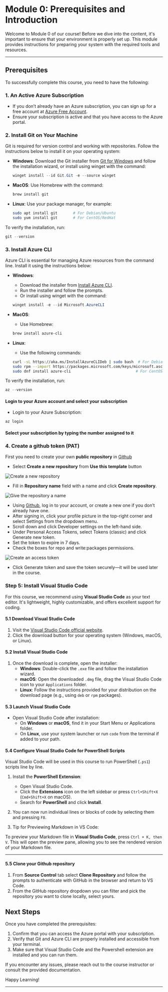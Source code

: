 # Module 0: Prerequisites and Introduction

Welcome to Module 0 of our course! Before we dive into the content, it's important to ensure that your environment is properly set up. This module provides instructions for preparing your system with the required tools and resources.

---

## Prerequisites

To successfully complete this course, you need to have the following:

### 1. An Active Azure Subscription

- If you don’t already have an Azure subscription, you can sign up for a free account at [Azure Free Account](https://azure.microsoft.com/free).
- Ensure your subscription is active and that you have access to the Azure portal.

### 2. Install Git on Your Machine

Git is required for version control and working with repositories. Follow the instructions below to install it on your operating system:

- **Windows**: Download the Git installer from [Git for Windows](https://git-scm.com/download/win) and follow the installation wizard, or install using winget with the command:

  ```powershell
  winget install --id Git.Git -e --source winget
  ```

- **MacOS**: Use Homebrew with the command:

  ```bash
  brew install git
  ```

- **Linux**: Use your package manager, for example:

  ```bash
  sudo apt install git       # For Debian/Ubuntu
  sudo yum install git       # For CentOS/RedHat
  ```

To verify the installation, run:

  ```powershell
  git --version
  ```

### 3. Install Azure CLI

Azure CLI is essential for managing Azure resources from the command line. Install it using the instructions below:

- **Windows**:
  - Download the installer from [Install Azure CLI](https://learn.microsoft.com/en-us/cli/azure/install-azure-cli-windows?tabs=azure-cli).
  - Run the installer and follow the prompts.
  - Or install using winget with the command:

  ```powershell
  winget install -e --id Microsoft.AzureCLI
  ```

- **MacOS**:
  - Use Homebrew:

  ```bash
  brew install azure-cli
  ```

- **Linux**:
  - Use the following commands:

  ```bash
  curl -sL https://aka.ms/InstallAzureCLIDeb | sudo bash  # For Debian/Ubuntu
  sudo rpm --import https://packages.microsoft.com/keys/microsoft.asc
  sudo dnf install azure-cli                             # For CentOS/RedHat
  ```

To verify the installation, run:

```powershell
az --version
```

#### Login to your Azure account and select your subscription

- Login to your Azure Subscription:

```powershell
az login
```

#### Select your subscription by typing the number assigned to it

### 4. Create a github token (PAT)

First you need to create your own **public repository** in [Github](https://github.com/{Owner}/{Repo})

- Select **Create a new repository** from **Use this template** button

![Create a new repository](../module-1-azure-architecture-introduction/images/image6.png)

- Fill in **Repository name** field with a name and click **Create repository**.

![Give the repository a name](../module-1-azure-architecture-introduction/images/image8.png)

- Using [Github](https://github.com/), log in to your account, or create a new one if you don’t already have one.
- After signing in, click your profile picture in the top-right corner and select Settings from the dropdown menu.
- Scroll down and click Developer settings on the left-hand side.
- Under Personal Access Tokens, select Tokens (classic) and click Generate new token.
- Set the token to expire in 7 days.
- Check the boxes for repo and write:packages permissions.

![Create an access token](../module-1-azure-architecture-introduction/images/image5.png)

- Click Generate token and save the token securely—it will be used later in the course.

### Step 5: Install Visual Studio Code

For this course, we recommend using **Visual Studio Code** as your text editor. It's lightweight, highly customizable, and offers excellent support for coding.

#### 5.1 Download Visual Studio Code

1. Visit the [Visual Studio Code official website](https://code.visualstudio.com/).
2. Click the download button for your operating system (Windows, macOS, or Linux).

#### 5.2 Install Visual Studio Code

1. Once the download is complete, open the installer:
   - **Windows**: Double-click the `.exe` file and follow the installation wizard.
   - **macOS**: Open the downloaded `.dmg` file, drag the Visual Studio Code icon to your `Applications` folder.
   - **Linux**: Follow the instructions provided for your distribution on the download page (e.g., using `deb` or `rpm` packages).

#### 5.3 Launch Visual Studio Code

- Open Visual Studio Code after installation:
  - On **Windows** or **macOS**, find it in your Start Menu or Applications folder.
  - On **Linux**, use your system launcher or run `code` from the terminal if added to your path.

#### 5.4 Configure Visual Studio Code for PowerShell Scripts

Visual Studio Code will be used in this course to run PowerShell (`.ps1`) scripts line by line.

1. Install the **PowerShell Extension**:
   - Open Visual Studio Code.
   - Click the **Extensions** icon on the left sidebar or press `Ctrl+Shift+X` (`Cmd+Shift+X` on macOS).
   - Search for **PowerShell** and click **Install**.

2. You can now run individual lines or blocks of code by selecting them and pressing `F8`.

3. Tip for Previewing Markdown in VS Code:

To preview your Markdown file in **Visual Studio Code**, press `Ctrl + K, then V`. This will open the preview pane, allowing you to see the rendered version of your Markdown file.

---

#### 5.5 Clone your Github repository

1. From **Source Control** tab select **Clone Repository** and follow the prompts to authenticate with GitHub in the browser and return to VS Code.
2. From the GitHub repository dropdown you can filter and pick the repository you want to clone locally, select yours.

## Next Steps

Once you have completed the prerequisites:

1. Confirm that you can access the Azure portal with your subscription.
2. Verify that Git and Azure CLI are properly installed and accessible from your terminal.
3. Make sure that Visual Studio Code and the Powershell extension are installed and you can run them.

If you encounter any issues, please reach out to the course instructor or consult the provided documentation.

Happy Learning!

---
